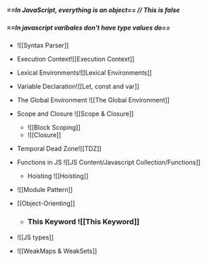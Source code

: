 
##### ==In JavaScript, everything is an object== // This is false
##### ==In javascript varibales don't have type values do==

- ![[Syntax Parser]]
- Execution Context![[Execution Context]]
- Lexical Environments![[Lexical Environments]]
- Variable Declaration![[Let, const and var]]
- The Global Environment ![[The Global Environment]]
- Scope and Closure ![[Scope & Closure]]
	- ![[Block Scoping]]
	- ![[Closure]]
- Temporal Dead Zone![[TDZ]]
- Functions in JS ![[JS Content/Javascript Collection/Functions]]
	- Hoisting ![[Hoisting]]
- ![[Module Pattern]]
- [[Object-Orienting]]
	- ### This Keyword ![[This Keyword]]

- ![[JS types]]

- ![[WeakMaps & WeakSets]]